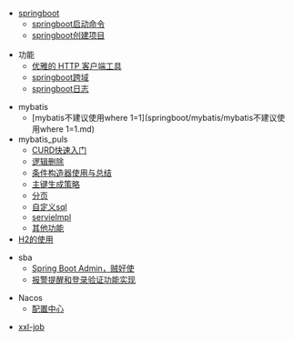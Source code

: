 - [springboot](springboot/README.md)
  - [springboot启动命令](springboot/springboot启动命令.md)
  - [springboot创建项目](springboot/start.md)

[comment]: <> (springboot常用的功能框架)
  - 功能
    - [优雅的 HTTP 客户端工具](springboot/功能/retrofit.md)
    - [springboot跨域](springboot/功能/springboot跨域.md)
    - [springboot日志](springboot/功能/日志.md)

[comment]: <> (持久层框架)
  - mybatis
    - [mybatis不建议使用where 1=1](springboot/mybatis/mybatis不建议使用where 1=1.md)
  - mybatis_puls
    - [CURD快速入门](springboot/mybatis_puls/CURD快速入门.md)
    - [逻辑删除](springboot/mybatis_puls/逻辑删除.md)
    - [条件构造器使用与总结](springboot/mybatis_puls/条件构造器使用与总结.md)
    - [主键生成策略](springboot/mybatis_puls/主键生成策略.md)
    - [分页](springboot/mybatis_puls/分页.md)
    - [自定义sql](springboot/mybatis_puls/自定义sql.md)
    - [servieImpl](springboot/mybatis_puls/servieImpl.md)
    - [其他功能](springboot/mybatis_puls/其他功能.md)
  - [H2的使用](springboot/H2的使用.md)

[comment]: <> (sba笔记需要完善)
  - sba
    - [Spring Boot Admin，贼好使](springboot/sba/Spring_Boot_Admin.md)
    - [报警提醒和登录验证功能实现](springboot/sba/报警提醒和登录验证功能实现.md)

[comment]: <> (nacos使用教程)
  - Nacos
    - [配置中心](springboot/nacos/配置中心.md)

[comment]: <> (xxl-job分布式定时任务)
  - [xxl-job](springboot/xxl-job/README.md)
